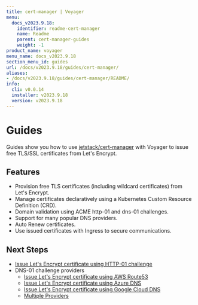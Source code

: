```yaml
---
title: cert-manager | Voyager
menu:
  docs_v2023.9.18:
    identifier: readme-cert-manager
    name: Readme
    parent: cert-manager-guides
    weight: -1
product_name: voyager
menu_name: docs_v2023.9.18
section_menu_id: guides
url: /docs/v2023.9.18/guides/cert-manager/
aliases:
- /docs/v2023.9.18/guides/cert-manager/README/
info:
  cli: v0.0.14
  installer: v2023.9.18
  version: v2023.9.18
---
```


# Guides

Guides show you how to use [jetstack/cert-manager](https://github.com/jetstack/cert-manager) with Voyager to issue free TLS/SSL certificates from Let's Encrypt.

## Features

- Provision free TLS certificates (including wildcard certificates) from Let's Encrypt.
- Manage certificates declaratively using a Kubernetes Custom Resource Definition (CRD).
- Domain validation using ACME http-01 and dns-01 challenges.
- Support for many popular DNS providers.
- Auto Renew certificates.
- Use issued certificates with Ingress to secure communications.

## Next Steps

- [Issue Let's Encrypt certificate using HTTP-01 challenge](/docs/v2023.9.18/guides/cert-manager/http01_challenge/overview)
- DNS-01 challenge providers
  - [Issue Let's Encrypt certificate using AWS Route53](/docs/v2023.9.18/guides/cert-manager/dns01_challenge/aws-route53)
  - [Issue Let's Encrypt certificate using Azure DNS](/docs/v2023.9.18/guides/cert-manager/dns01_challenge/azure-dns)
  - [Issue Let's Encrypt certificate using Google Cloud DNS](/docs/v2023.9.18/guides/cert-manager/dns01_challenge/google-cloud-dns)
  - [Multiple Providers](/docs/v2023.9.18/guides/cert-manager/dns01_challenge/multiple-challenge-solver)
